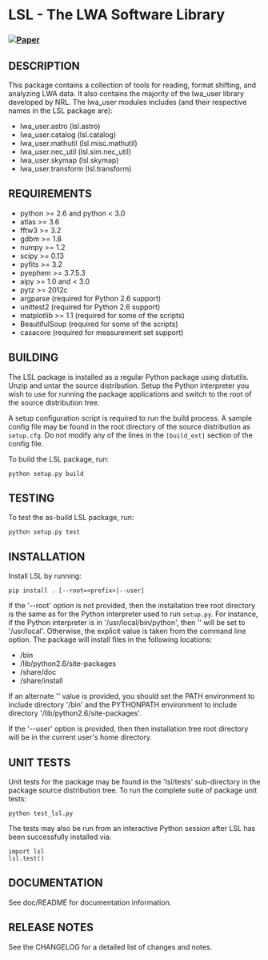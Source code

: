 LSL - The LWA Software Library
==============================

### [![Paper](https://img.shields.io/badge/arXiv-1209.1576-blue.svg)](https://arxiv.org/abs/1209.1576)

DESCRIPTION
-----------
This package contains a collection of tools for reading, format shifting, and analyzing LWA data.  It also contains the majority of the lwa_user library developed by NRL.  The lwa_user modules includes (and their respective names in the LSL package are):
 * lwa_user.astro           (lsl.astro)
 * lwa_user.catalog         (lsl.catalog)
 * lwa_user.mathutil        (lsl.misc.mathutil)
 * lwa_user.nec_util        (lsl.sim.nec_util)
 * lwa_user.skymap          (lsl.skymap)
 * lwa_user.transform       (lsl.transform)

REQUIREMENTS
------------
 * python >= 2.6 and python < 3.0
 * atlas >= 3.6
 * fftw3 >= 3.2
 * gdbm >= 1.8
 * numpy >= 1.2
 * scipy >= 0.13
 * pyfits >= 3.2
 * pyephem >= 3.7.5.3
 * aipy >= 1.0 and < 3.0
 * pytz >= 2012c
 * argparse (required for Python 2.6 support)
 * unittest2 (required for Python 2.6 support)
 * matplotlib >= 1.1 (required for some of the scripts)
 * BeautifulSoup (required for some of the scripts)
 * casacore (required for measurement set support)

BUILDING
--------
The LSL package is installed as a regular Python package using distutils.  Unzip and untar the source distribution. Setup the Python interpreter you wish to use for running the package applications and switch to the root of the source distribution tree.

A setup configuration script is required to run the build process.  A sample config file may be found in the root directory of the source distribution as `setup.cfg`.  Do not modify any of the lines in the `[build_ext]` section of the config file.

To build the LSL package, run:

    python setup.py build

TESTING
-------
To test the as-build LSL package, run:

	python setup.py test

INSTALLATION
------------
Install LSL by running:

	pip install . [--root=<prefix>|--user]

If the '--root' option is not provided, then the installation tree root directory is the same as for the Python interpreter used to run `setup.py`.  For instance, if the Python interpreter is in '/usr/local/bin/python', then '<prefix>' will be set to '/usr/local'.  Otherwise, the explicit <prefix> value is taken from the command line option.  The package will install files in the following locations:
 * <prefix>/bin
 * <prefix>/lib/python2.6/site-packages
 * <prefix>/share/doc
 * <prefix>/share/install

If an alternate '<prefix>' value is provided, you should set the PATH environment to include directory '<prefix>/bin' and the PYTHONPATH environment to include directory '<prefix>/lib/python2.6/site-packages'.

If the '--user' option is provided, then then installation tree root directory will be in the current user's home directory.

UNIT TESTS
----------
Unit tests for the package may be found in the 'lsl/tests' sub-directory in the package source distribution tree.  To run the complete suite of package unit tests:

    python test_lsl.py
    
The tests may also be run from an interactive Python session after LSL has been successfully installed via: 

	import lsl
	lsl.test()

DOCUMENTATION
-------------
See doc/README for documentation information.

RELEASE NOTES
-------------
See the CHANGELOG for a detailed list of changes and notes.
